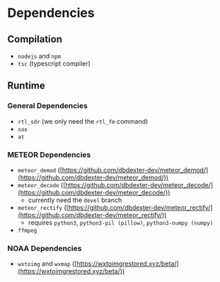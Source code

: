 # Dependencies

## Compilation

- `nodejs` and `npm`
- `tsc` (typescript compiler)

## Runtime

### General Dependencies

- `rtl_sdr` (we only need the `rtl_fm` command)
- `sox`
- `at`

### METEOR Dependencies

- `meteor_demod` ([https://github.com/dbdexter-dev/meteor_demod/](https://github.com/dbdexter-dev/meteor_demod/))
- `meteor_decode` ([https://github.com/dbdexter-dev/meteor_decode/](https://github.com/dbdexter-dev/meteor_decode/))
	- currently need the `devel` branch
- `meteor_rectify` ([https://github.com/dbdexter-dev/meteor_rectify/](https://github.com/dbdexter-dev/meteor_rectify/))
	- requires `python3`, `python3-pil (pillow)`, `python3-numpy (numpy)`
- `ffmpeg`

### NOAA Dependencies

- `wxtoimg` and `wxmap` ([https://wxtoimgrestored.xyz/beta/](https://wxtoimgrestored.xyz/beta/))
